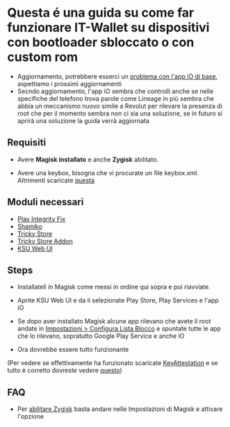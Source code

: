 # Questa é una guida su come far funzionare IT-Wallet su dispositivi con bootloader sbloccato o con custom rom
- Aggiornamento, potrebbere esserci un [problema con l'app iO di base](https://www.dday.it/redazione/51379/app-io-e-android-i-documenti-sullo-smartphone-non-vanno-nemmeno-con-alcuni-dispositivi-sicuri-ecco-perche), aspettiamo i prossimi aggiornamenti
- Secndo aggiornamento, l'app iO sembra che controlli anche se nelle specifiche del telefono trova parole come Lineage in più sembra che abbia un meccanismo nuovo simile a Revolut per rilevare la presenza di root che per il momento sembra non ci sia una soluzione, se in futuro si aprirà una soluzione la guida verrà aggiornata
## Requisiti

- Avere **Magisk installato** e anche **Zygisk** abilitato.

- Avere una keybox, bisogna che vi procurate un file keybox.xml. Altrimenti scaricate [questa](video/Chiavescatola.zip)


## Moduli necessari

- [Play Integrity Fix](https://github.com/chiteroman/PlayIntegrityFix/releases)
- [Shamiko](https://github.com/LSPosed/LSPosed.github.io/releases/)
- [Tricky Store](https://github.com/5ec1cff/TrickyStore/releases)
- [Tricky Store Addon](https://github.com/KOWX712/Tricky-Addon-Update-Target-List/releases/tag/v3.7)
- [KSU Web UI](https://github.com/5ec1cff/KsuWebUIStandalone/releases/tag/v1.0)

## Steps

- Installateli in Magisk come messi in ordine qui sopra e poi riavviate.

- Aprite KSU Web UI e da li selezionate Play Store, Play Services e l'app iO

- Se dopo aver installato Magisk alcune app rilevano che avete il root andate in [Impostazioni > Configura Lista Blocco](video/blocklist.mp4) e spuntate tutte le app che lo rilevano, sopratutto Google Play Service e anche iO
  
- Ora dovrebbe essere tutto funzionante

(Per vedere se effettivamente ha funzionato scaricate [KeyAttestation](https://github.com/vvb2060/KeyAttestation/releases) e se tutto è corretto dovreste vedere [questo](video/ok.png))

## FAQ

- Per [abilitare Zygisk](video/zygisk.mp4) basta andare nelle Impostazioni di Magisk e attivare l'opzione

